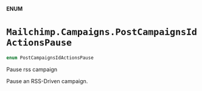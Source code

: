 **ENUM**

# `Mailchimp.Campaigns.PostCampaignsIdActionsPause`

```swift
enum PostCampaignsIdActionsPause
```

Pause rss campaign

Pause an RSS-Driven campaign.
